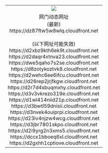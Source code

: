 ﻿<table>
  <tr></tr>
  <tr><td colspan=2 align=center><img src="https://dz87ftw5w8wlq.cloudfront.net/Up/oGate.jpg" /></td></tr>
  <tr><td colspan=2 align=center>网门动态网址<br/>(最新)
<br>https://dz87ftw5w8wlq.cloudfront.net
<br/><br/>(以下网址可能失效)
<br>https://d2xbz9kth6ek9t.cloudfront.net
<br>https://d2daqr4xtnva23.cloudfront.net
<br>https://dwe5qaho7s2se.cloudfront.net
<br>https://d8zotykoztvk8.cloudfront.net
<br>https://d2wehc6ee6ifcu.cloudfront.net
<br>https://d26rep2jrjfkgw.cloudfront.net
<br>https://d2r7d4sbuqmxhy.cloudfront.net
<br>https://d3v3vkrezo319e.cloudfront.net
<br>https://d1wl414niid21p.cloudfront.net
<br>https://d3bwtl59dnisii.cloudfront.net
<br>https://d3nvek4ouiprpi.cloudfront.net
<br>https://d23iv4njzw4wcg.cloudfront.net
<br>https://d3jbr7801skpo.cloudfront.net
<br>https://d2i9yrg2n3xms5.cloudfront.net
<br>https://dccx1bboeq6xl.cloudfront.net
<br>https://d2gxhh1cptiove.cloudfront.net
    </td>
  </tr>
</table>
